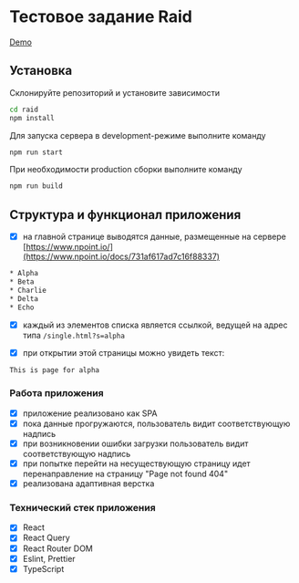 # Тестовое задание Raid

[Demo](https://raid-leleo.onrender.com/)

## Установка

Склонируйте репозиторий и установите зависимости

```sh
cd raid
npm install
```

Для запуска сервера в development-режиме выполните команду

```sh
npm run start
```

При необходимости production сборки выполните команду

```sh
npm run build
```

## Структура и функционал приложения

- [x] на главной странице выводятся данные, размещенные на сервере [https://www.npoint.io/](https://www.npoint.io/docs/731af617ad7c16f88337)

```sh
* Alpha
* Beta
* Charlie
* Delta
* Echo
```

- [x] каждый из элементов списка является ссылкой, ведущей на адрес типа `/single.html?s=alpha`

- [x] при открытии этой страницы можно увидеть текст:

```sh
This is page for alpha
```

### Работа приложения

- [x] приложение реализовано как SPA
- [x] пока данные прогружаются, пользователь видит соответствующую надпись
- [x] при возникновении ошибки загрузки пользователь видит соответствующую надпись
- [x] при попытке перейти на несуществующую страницу идет перенаправление на страницу "Page not found 404"
- [x] реализована адаптивная верстка

### Технический стек приложения

- [x] React
- [x] React Query
- [x] React Router DOM
- [x] Eslint, Prettier
- [x] TypeScript
